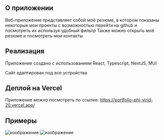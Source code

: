 ## О приложении

Веб-приложение представляет собой моё резюме, в котором показаны некоторые мои проекты с возможностью перейти на github и посмотреть их используя удобный фильтр
Также можно открыть моё резюме и посмотреть мои контакты

## Реализация

Приложение создано с использованием React, Typescript, NextJS, MUI

Сайт адаптирован под все устройства

## Деплой на Vercel

Приложение можно посмотреть по ссылке:
https://portfolio-phi-virid-20.vercel.app/

## Примеры

![изображение](https://github.com/user-attachments/assets/092d07b3-9ee8-4001-b400-7c964c8ef413)
![изображение](https://github.com/user-attachments/assets/2ee3962a-fc6c-4f8c-9a64-04f00e4c083c)

